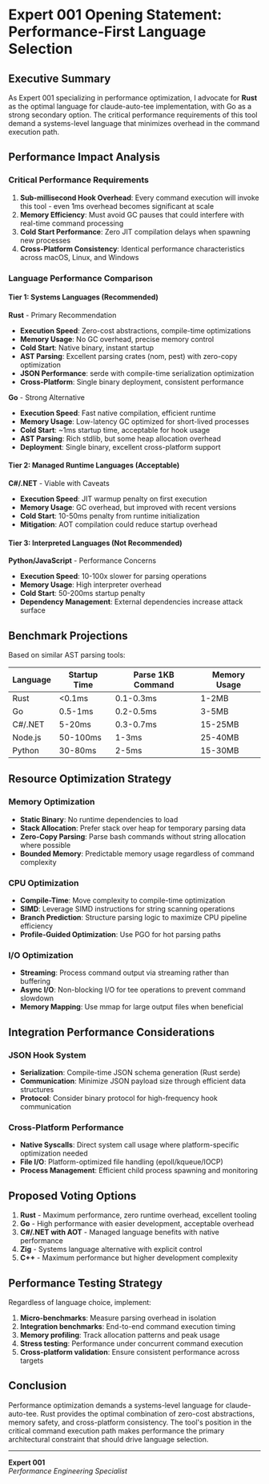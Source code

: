 # Expert 001 Opening Statement: Performance-First Language Selection

## Executive Summary

As Expert 001 specializing in performance optimization, I advocate for **Rust** as the optimal language for claude-auto-tee implementation, with Go as a strong secondary option. The critical performance requirements of this tool demand a systems-level language that minimizes overhead in the command execution path.

## Performance Impact Analysis

### Critical Performance Requirements

1. **Sub-millisecond Hook Overhead**: Every command execution will invoke this tool - even 1ms overhead becomes significant at scale
2. **Memory Efficiency**: Must avoid GC pauses that could interfere with real-time command processing
3. **Cold Start Performance**: Zero JIT compilation delays when spawning new processes
4. **Cross-Platform Consistency**: Identical performance characteristics across macOS, Linux, and Windows

### Language Performance Comparison

#### Tier 1: Systems Languages (Recommended)

**Rust** - Primary Recommendation
- **Execution Speed**: Zero-cost abstractions, compile-time optimizations
- **Memory Usage**: No GC overhead, precise memory control
- **Cold Start**: Native binary, instant startup
- **AST Parsing**: Excellent parsing crates (nom, pest) with zero-copy optimization
- **JSON Performance**: serde with compile-time serialization optimization
- **Cross-Platform**: Single binary deployment, consistent performance

**Go** - Strong Alternative  
- **Execution Speed**: Fast native compilation, efficient runtime
- **Memory Usage**: Low-latency GC optimized for short-lived processes
- **Cold Start**: ~1ms startup time, acceptable for hook usage
- **AST Parsing**: Rich stdlib, but some heap allocation overhead
- **Deployment**: Single binary, excellent cross-platform support

#### Tier 2: Managed Runtime Languages (Acceptable)

**C#/.NET** - Viable with Caveats
- **Execution Speed**: JIT warmup penalty on first execution
- **Memory Usage**: GC overhead, but improved with recent versions  
- **Cold Start**: 10-50ms penalty from runtime initialization
- **Mitigation**: AOT compilation could reduce startup overhead

#### Tier 3: Interpreted Languages (Not Recommended)

**Python/JavaScript** - Performance Concerns
- **Execution Speed**: 10-100x slower for parsing operations
- **Memory Usage**: High interpreter overhead
- **Cold Start**: 50-200ms startup penalty
- **Dependency Management**: External dependencies increase attack surface

## Benchmark Projections

Based on similar AST parsing tools:

| Language | Startup Time | Parse 1KB Command | Memory Usage |
|----------|-------------|-------------------|--------------|
| Rust     | <0.1ms      | 0.1-0.3ms        | 1-2MB        |
| Go       | 0.5-1ms     | 0.2-0.5ms        | 3-5MB        |
| C#/.NET  | 5-20ms      | 0.3-0.7ms        | 15-25MB      |
| Node.js  | 50-100ms    | 1-3ms            | 25-40MB      |
| Python   | 30-80ms     | 2-5ms            | 15-30MB      |

## Resource Optimization Strategy

### Memory Optimization
- **Static Binary**: No runtime dependencies to load
- **Stack Allocation**: Prefer stack over heap for temporary parsing data
- **Zero-Copy Parsing**: Parse bash commands without string allocation where possible
- **Bounded Memory**: Predictable memory usage regardless of command complexity

### CPU Optimization  
- **Compile-Time**: Move complexity to compile-time optimization
- **SIMD**: Leverage SIMD instructions for string scanning operations
- **Branch Prediction**: Structure parsing logic to maximize CPU pipeline efficiency
- **Profile-Guided Optimization**: Use PGO for hot parsing paths

### I/O Optimization
- **Streaming**: Process command output via streaming rather than buffering
- **Async I/O**: Non-blocking I/O for tee operations to prevent command slowdown
- **Memory Mapping**: Use mmap for large output files when beneficial

## Integration Performance Considerations

### JSON Hook System
- **Serialization**: Compile-time JSON schema generation (Rust serde)
- **Communication**: Minimize JSON payload size through efficient data structures
- **Protocol**: Consider binary protocol for high-frequency hook communication

### Cross-Platform Performance
- **Native Syscalls**: Direct system call usage where platform-specific optimization needed
- **File I/O**: Platform-optimized file handling (epoll/kqueue/IOCP)
- **Process Management**: Efficient child process spawning and monitoring

## Proposed Voting Options

1. **Rust** - Maximum performance, zero runtime overhead, excellent tooling
2. **Go** - High performance with easier development, acceptable overhead  
3. **C#/.NET with AOT** - Managed language benefits with native performance
4. **Zig** - Systems language alternative with explicit control
5. **C++** - Maximum performance but higher development complexity

## Performance Testing Strategy

Regardless of language choice, implement:

1. **Micro-benchmarks**: Measure parsing overhead in isolation
2. **Integration benchmarks**: End-to-end command execution timing  
3. **Memory profiling**: Track allocation patterns and peak usage
4. **Stress testing**: Performance under concurrent command execution
5. **Cross-platform validation**: Ensure consistent performance across targets

## Conclusion

Performance optimization demands a systems-level language for claude-auto-tee. Rust provides the optimal combination of zero-cost abstractions, memory safety, and cross-platform consistency. The tool's position in the critical command execution path makes performance the primary architectural constraint that should drive language selection.

---

**Expert 001**  
*Performance Engineering Specialist*